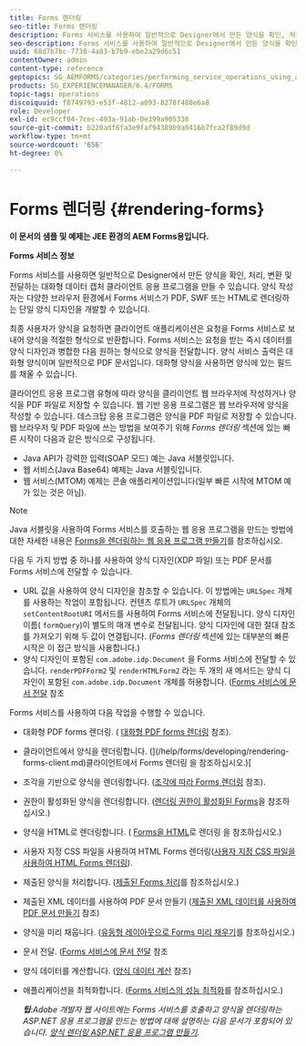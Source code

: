 ```yaml
---
title: Forms 렌더링
seo-title: Forms 렌더링
description: Forms 서비스를 사용하여 일반적으로 Designer에서 만든 양식을 확인, 처리, 변환 및 전달하는 대화형 데이터 캡처 클라이언트 애플리케이션을 만듭니다. 양식 작성자는 다양한 브라우저 환경에서 Forms 서비스가 PDF, SWF 또는 HTML로 렌더링하는 단일 양식 디자인을 개발할 수 있습니다.
seo-description: Forms 서비스를 사용하여 일반적으로 Designer에서 만든 양식을 확인, 처리, 변환 및 전달하는 대화형 데이터 캡처 클라이언트 애플리케이션을 만듭니다. 양식 작성자는 다양한 브라우저 환경에서 Forms 서비스가 PDF, SWF 또는 HTML로 렌더링하는 단일 양식 디자인을 개발할 수 있습니다.
uuid: 68d7b7bc-7730-4a83-b7b9-ebe2a29d6c51
contentOwner: admin
content-type: reference
geptopics: SG_AEMFORMS/categories/performing_service_operations_using_apis
products: SG_EXPERIENCEMANAGER/6.4/FORMS
topic-tags: operations
discoiquuid: f8749793-e53f-4812-a093-8278f480e6a8
role: Developer
exl-id: ec9ccf04-7cec-493a-91ab-0e399a905338
source-git-commit: b220adf6fa3e9faf94389b9a9416b7fca2f89d9d
workflow-type: tm+mt
source-wordcount: '656'
ht-degree: 0%

---
```


# Forms 렌더링 {#rendering-forms}

**이 문서의 샘플 및 예제는 JEE 환경의 AEM Forms용입니다.**

**Forms 서비스 정보**

Forms 서비스를 사용하면 일반적으로 Designer에서 만든 양식을 확인, 처리, 변환 및 전달하는 대화형 데이터 캡처 클라이언트 응용 프로그램을 만들 수 있습니다. 양식 작성자는 다양한 브라우저 환경에서 Forms 서비스가 PDF, SWF 또는 HTML로 렌더링하는 단일 양식 디자인을 개발할 수 있습니다.

최종 사용자가 양식을 요청하면 클라이언트 애플리케이션은 요청을 Forms 서비스로 보내어 양식을 적절한 형식으로 반환합니다. Forms 서비스는 요청을 받는 즉시 데이터를 양식 디자인과 병합한 다음 원하는 형식으로 양식을 전달합니다. 양식 서비스 출력은 대화형 양식이며 일반적으로 PDF 문서입니다. 대화형 양식을 사용하면 양식에 있는 필드를 채울 수 있습니다.

클라이언트 응용 프로그램 유형에 따라 양식을 클라이언트 웹 브라우저에 작성하거나 양식을 PDF 파일로 저장할 수 있습니다. 웹 기반 응용 프로그램은 웹 브라우저에 양식을 작성할 수 있습니다. 데스크탑 응용 프로그램은 양식을 PDF 파일로 저장할 수 있습니다. 웹 브라우저 및 PDF 파일에 쓰는 방법을 보여주기 위해 *Forms 렌더링* 섹션에 있는 빠른 시작이 다음과 같은 방식으로 구성됩니다.

* Java API가 강력한 입력(SOAP 모드) 예는 Java 서블릿입니다.
* 웹 서비스(Java Base64) 예제는 Java 서블릿입니다.
* 웹 서비스(MTOM) 예제는 콘솔 애플리케이션입니다(일부 빠른 시작에 MTOM 예가 있는 것은 아님).

>[!NOTE]
>
>Java 서블릿을 사용하여 Forms 서비스를 호출하는 웹 응용 프로그램을 만드는 방법에 대한 자세한 내용은 [Forms을 렌더링하는 웹 응용 프로그램 만들기](/help/forms/developing/creating-web-applications-renders-forms.md)를 참조하십시오.

다음 두 가지 방법 중 하나를 사용하여 양식 디자인(XDP 파일) 또는 PDF 문서를 Forms 서비스에 전달할 수 있습니다.

* URL 값을 사용하여 양식 디자인을 참조할 수 있습니다. 이 방법에는 `URLSpec` 개체를 사용하는 작업이 포함됩니다. 컨텐츠 루트가 `URLSpec` 개체의 `setContentRootURI` 메서드를 사용하여 Forms 서비스에 전달됩니다. 양식 디자인 이름( `formQuery`)이 별도의 매개 변수로 전달됩니다. 양식 디자인에 대한 절대 참조를 가져오기 위해 두 값이 연결됩니다. (*Forms 렌더링* 섹션에 있는 대부분의 빠른 시작은 이 접근 방식을 사용합니다.)
* 양식 디자인이 포함된 `com.adobe.idp.Document` 을 Forms 서비스에 전달할 수 있습니다. `renderPDFForm2` 및 `renderHTMLForm2` 라는 두 개의 새 메서드는 양식 디자인이 포함된 `com.adobe.idp.Document` 개체를 허용합니다. ([Forms 서비스에 문서 전달](/help/forms/developing/passing-documents-forms-service.md) 참조

Forms 서비스를 사용하여 다음 작업을 수행할 수 있습니다.

* 대화형 PDF forms 렌더링. ( [대화형 PDF forms 렌더링](/help/forms/developing/rendering-interactive-pdf-forms.md) 참조).
* 클라이언트에서 양식을 렌더링합니다. (](/help/forms/developing/rendering-forms-client.md)클라이언트에서 Forms 렌더링 을 참조하십시오.)[
* 조각을 기반으로 양식을 렌더링합니다. ([조각에 따라 Forms 렌더링](/help/forms/developing/rendering-forms-based-fragments.md) 참조).
* 권한이 활성화된 양식을 렌더링합니다. ([렌더링 권한이 활성화된 Forms](/help/forms/developing/rendering-rights-enabled-forms.md)을 참조하십시오.)
* 양식을 HTML로 렌더링합니다. ( [Forms을 HTML](/help/forms/developing/rendering-forms-html.md)로 렌더링 을 참조하십시오.)
* 사용자 지정 CSS 파일을 사용하여 HTML Forms 렌더링([사용자 지정 CSS 파일을 사용하여 HTML Forms 렌더링](/help/forms/developing/rendering-html-forms-using-custom.md)).
* 제출된 양식을 처리합니다. ([제출된 Forms 처리](/help/forms/developing/handling-submitted-forms.md)를 참조하십시오.)
* 제출된 XML 데이터를 사용하여 PDF 문서 만들기 ([제출된 XML 데이터를 사용하여 PDF 문서 만들기](/help/forms/developing/creating-pdf-documents-submitted-xml.md) 참조)
* 양식을 미리 채웁니다. ([유동형 레이아웃으로 Forms 미리 채우기](/help/forms/developing/prepopulating-forms-flowable-layouts.md)를 참조하십시오.)
* 문서 전달. ([Forms 서비스에 문서 전달](/help/forms/developing/passing-documents-forms-service.md) 참조
* 양식 데이터를 계산합니다. ([양식 데이터 계산](/help/forms/developing/calculating-form-data.md) 참조)
* 애플리케이션을 최적화합니다. ([Forms 서비스의 성능 최적화](/help/forms/developing/optimizing-performance-forms-service.md)를 참조하십시오.)

   ***팁&#x200B;**:Adobe 개발자 웹 사이트에는 Forms 서비스를 호출하고 양식을 렌더링하는 ASP.NET 응용 프로그램을 만드는 방법에 대해 설명하는 다음 문서가 포함되어 있습니다. [양식 렌더링 ASP.NET 응용 프로그램 만들기](https://www.adobe.com/devnet/livecycle/articles/asp_net.html).*
